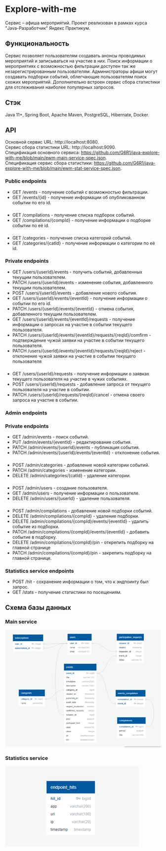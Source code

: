 # Explore-with-me
Cервис – афиша мероприятий. Проект реализован в рамках курса "Java-Разработчик" Яндекс Практикум.

## ﻿﻿Функциональность

Cервис позволяет пользователям создавать анонсы проводимых мероприятий и записываться на участие в них. Поиск информации о мероприятиях с возможностью фильтрации доступен так же незарегистрированным пользователям. Администраторы афиши могут создавать подборки событий, облегчающие пользователям поиск схожих мероприятий. Дополнительно встроен сервис сбора статистики для отслеживания наиболее популярных запросов.

## Стэк
Java 11+, Spring Boot, Apache Maven, PostgreSQL, Hibernate, Docker.

## API

Основной сервис URL: http://localhost:8080.  
Сервис сбора статистики URL: http://localhost:9090.  
Спецификация основного сервиса: https://github.com/G6R1/java-explore-with-me/blob/main/ewm-main-service-spec.json.  
Спецификация сервис сбора статистики: https://github.com/G6R1/java-explore-with-me/blob/main/ewm-stat-service-spec.json.  

### Public endpoints
* GET /events - получение событий с возможностью фильтрации.
* GET /events/{id} - получение информации об опубликованном событии по его id.
###
* GET /compilations - получение списка подборок событий.
* GET /compilations/{compId} - получение информации о подборке событии по её id. 
###
* GET /categories - получение списка категорий событий.
* GET /categories/{catId} - получение информации о категории по её id. 
### Private endpoints
* GET /users/{userId}/events - получить событий, добавленных текущим пользователем. 
* PATCH /users/{userId}/events - изменение события, добавленного текущим пользователем. 
* POST /users/{userId}/events - добавление нового события.
* GET /users/{userId}/events/{eventId} - получение информации о событии по его id.
* PATCH /users/{userId}/events/{eventId} - отмена события, добавленного текущим пользователем. 
* GET /users/{userId}/events/{eventId}/requests - получение информации о запросах на участие в событии текущего пользователя.
* PATCH /users/{userId}/events/{eventId}/requests/{reqId}/comfirm - подтверждение чужой заявки на участие в событии текущего пользователя.
* PATCH /users/{userId}/events/{eventId}/requests/{reqId}/reject - отклонение чужой заявки на участие в событии текущего пользователя
###
* GET /users/{userId}/requests - получение информации о заявках текущего пользователя на участие в чужих событиях.
* POST /users/{userId}/requests - добавление запроса от текущего пользователя на участие в событии.
* PATCH /users/{userId}/requests/{reqId}/cancel - отмена своего запроса на участие в событии.
### Admin endpoints
### Private endpoints
* GET /admin/events - поиск событий. 
* PUT /admin/events/{eventId} - редактирование события. 
* PATCH /admin/events/{userId}/events - публикация события.
* PATCH /admin/events/{userId}/events/{eventId} - отклонение события.
###
* POST /admin/categories - добавление новой категории событий.
* PATCH /admin/categories  - изменение категории.
* DELETE /admin/categories/{catId} - удаление категории.
###
* POST /admin/users - создание пользователя.
* GET /admin/users  - получение информации о пользователе.
* DELETE /admin/users/{userId} - удаление пользователя.
###
* POST /admin/compilations - добавление новой подборки событий.
* DELETE /admin/compilations/{compId}  - удаление подборки.
* DELETE /admin/compilations/{compId}/events/{eventId} - удалить событие из подборки. 
* PATCH /admin/compilations/{compId}/events/{eventId} - добавить событие в подборку.
* DELETE /admin/compilations/{compId}/pin  - открепить подборку на главной странице
* PATCH /admin/compilations/{compId}/pin - закрепить подборку на главной странице.
###
### Statistics service endpoints
* POST /hit - cохранение информации о том, что к эндпоинту был запрос.
* GET /stats - получение статистики по посещениям.


## Схема базы данных
### Main service
![BD_scheme](https://github.com/G6R1/java-explore-with-me/raw/main/schemaBD_main.png)
### Statistics service
![BD_scheme](https://github.com/G6R1/java-explore-with-me/raw/main/schemaBD_stat.png)

